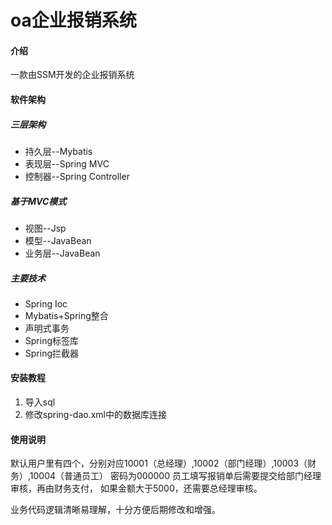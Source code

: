 # oa企业报销系统

#### 介绍
一款由SSM开发的企业报销系统

#### 软件架构
##### 三层架构
- 持久层--Mybatis 
- 表现层--Spring MVC 
- 控制器--Spring Controller
##### 基于MVC模式
- 视图--Jsp 
- 模型--JavaBean  
- 业务层--JavaBean
##### 主要技术 
- Spring Ioc 
- Mybatis+Spring整合 
- 声明式事务 
- Spring标签库 
- Spring拦截器

#### 安装教程

1.  导入sql
2.  修改spring-dao.xml中的数据库连接

#### 使用说明

默认用户里有四个，分别对应10001（总经理）,10002（部门经理）,10003（财务）,10004（普通员工）
密码为000000
员工填写报销单后需要提交给部门经理审核，再由财务支付，
如果金额大于5000，还需要总经理审核。

业务代码逻辑清晰易理解，十分方便后期修改和增强。


